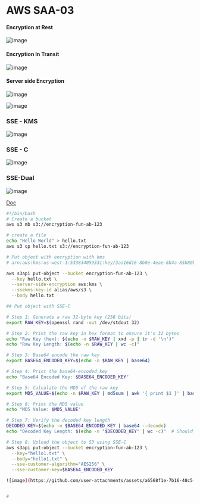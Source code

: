 # AWS SAA-03
#### Encryption at Rest
![image](https://github.com/user-attachments/assets/cfa89425-0fa5-4a5e-8f51-1c5be4469069)

#### Encryption In Transit
![image](https://github.com/user-attachments/assets/3f32f765-c270-4af3-853f-bcd63ccee136)

#### Server side Encryption
![image](https://github.com/user-attachments/assets/b97ce7af-7e58-461a-ae80-d1f79ccbb11d)

![image](https://github.com/user-attachments/assets/723d7891-dffc-48f4-b1b1-1b56228b0b2b)

### SSE - KMS
![image](https://github.com/user-attachments/assets/6d0f1c5c-9f1d-4874-9906-b4afaf4d2e55)

### SSE - C
![image](https://github.com/user-attachments/assets/8c1da59b-29c0-4a9b-87c0-7610cedfdc44)

### SSE-Dual
![image](https://github.com/user-attachments/assets/e70c3e21-e9d0-4222-9731-ce6ed41d47cb)

<a href="https://docs.aws.amazon.com/cli/latest/reference/s3api/put-object.html">Doc</a>
```sh
#!/bin/bash
# Create a bucket
aws s3 mb s3://encryption-fun-ab-123

# create a file
echo "Hello World" > hello.txt
aws s3 cp hello.txt s3://encryption-fun-ab-123

# Put object with encryption with kms
# arn:aws:kms:us-west-1:533834059331:key/3aa16d16-8b0e-4eae-8b4a-85b80be107be

aws s3api put-object --bucket encryption-fun-ab-123 \
  --key hello.txt \
  --server-side-encryption aws:kms \
  --ssekms-key-id alias/aws/s3 \
  --body hello.txt

## Put object with SSE-C

# Step 1: Generate a raw 32-byte key (256 bits)
export RAW_KEY=$(openssl rand -out /dev/stdout 32)

# Step 2: Print the raw key in hex format to ensure it's 32 bytes
echo "Raw Key (hex): $(echo -n $RAW_KEY | xxd -p | tr -d '\n')"
echo "Raw Key Length: $(echo -n $RAW_KEY | wc -c)"

# Step 3: Base64 encode the raw key
export BASE64_ENCODED_KEY=$(echo -n $RAW_KEY | base64)

# Step 4: Print the base64-encoded key
echo "Base64 Encoded Key: $BASE64_ENCODED_KEY"

# Step 5: Calculate the MD5 of the raw key
export MD5_VALUE=$(echo -n $RAW_KEY | md5sum | awk '{ print $1 }' | base64)

# Step 6: Print the MD5 value
echo "MD5 Value: $MD5_VALUE"

# Step 7: Verify the decoded key length
DECODED_KEY=$(echo -n $BASE64_ENCODED_KEY | base64 --decode)
echo "Decoded Key Length: $(echo -n "$DECODED_KEY" | wc -c)"  # Should output 32

# Step 8: Upload the object to S3 using SSE-C
aws s3api put-object --bucket encryption-fun-ab-123 \
  --key="hello1.txt" \
  --body="hello1.txt" \
  --sse-customer-algorithm="AES256" \
  --sse-customer-key=$BASE64_ENCODED_KEY

![image](https://github.com/user-attachments/assets/a6568f1e-7b16-48c5-a946-478bde15c3e0)


#

```






